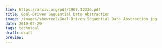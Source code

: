```yaml
---
link: https://arxiv.org/pdf/1907.12336.pdf
title: Goal-Driven Sequential Data Abstraction
image: /images/showreel/Goal-Driven Sequential Data Abstraction.jpg
date: 2019-07-29
tags: technical
draft: draft
preview:
---
```



